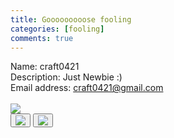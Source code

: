 ```yaml
---
title: Gooooooooose fooling
categories: [fooling]
comments: true
---
```


Name: craft0421
<br>
Description: Just Newbie :)
<br>
Email address: craft0421@gmail.com
<br><br>
<img src="https://craft0421.github.io/assets/img/goose.jpg">
<br>
<button type="button" class="btm_image" id="img_btn" onClick="location.href='https://www.facebook.com/profile.php?id=100012727426113'"><img src="https://craft0421.github.io/assets/img/facebook.jpg,"></button>
<button type="button" class="btm_image" id="img_btn" onClick="location.href='https://www.youtube.com/channel/UCNKYtCQ5fLRvTiRjPW7QX3A'"><img src="https://craft0421.github.io/assets/img/youtube.jpg"></button>
